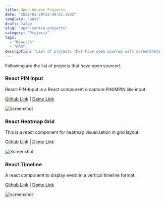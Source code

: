 ```yaml
---
title: Open Source Projects
date: "2020-01-29T22:40:32.169Z"
template: "post"
draft: false
slug: "open-source-projects"
category: "Projects"
tags:
  - "ReactJS"
  - "OSS"
description: "List of projects that have open sourced with screenshots and links."
---
```


Following are the list of projects that have open sourced.


### React PIN Input

React-PIN-Input is a React component o capture PIN/MPIN like input

[Github Link](https://github.com/arunghosh/react-heatmap-grid)
| [Demo Link](https://codesandbox.io/s/8jnlxw359)


![screenshot](https://github.com/arunghosh/react-pin-input/raw/master/docs/pin.png)


### React Heatmap Grid

This is a react component for heatmap visualisation in grid layout.

[Github Link](https://github.com/arunghosh/react-heatmap-grid) | [Demo Link](https://codesandbox.io/s/r4rvwkl3yn)

![Screenshot](https://github.com/arunghosh/react-heatmap-grid/raw/master/docs/heatmap.png)

### React Timeline

 A react component to display event in a vertical timeline format.

[Github Link](https://github.com/arunghosh/react-time-line) | [Demo Link](https://codesandbox.io/s/react-timeline-2y11e)

![screenshot](https://github.com/arunghosh/react-time-line/raw/master/docs/timeline.png)
